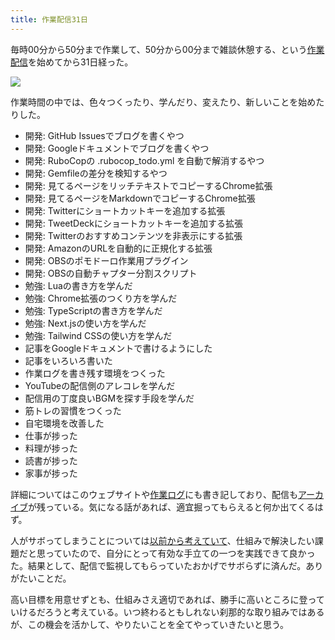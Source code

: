 ```yaml
---
title: 作業配信31日
---
```

毎時00分から50分まで作業して、50分から00分まで雑談休憩する、という[作業配信](https://www.youtube.com/c/r7kamura)を始めてから31日経った。

![](https://lh3.googleusercontent.com/docs/ADP-6oGrjft8CAOzIjreZxjlqCzhQ6EL2Lk7Je0SWgjdhGmOXMcqevUR3850FtYwcSf3qXJDY2tl47Qi8uc_OEqnfpC67mYTmPT9DQHg4vYkdZUCgnahD5zvjscEz9AqgODH24gW9H2cr_TNGqMsTBUqntOs2l20bywp5DTnsaxGZcmHN_cQqZrMVIw-4MD5n7RRZAs6SJqnvfOzChWJtiRHDIQl2I5FpRbL3yu-rVxA_QAQfnuhbHcWKs4lJ27HkTole4rkA8k6uy2Pl2bdu2vOxQnQaEiX-jo8PK_jJDkEF4njV-asds7s1xG_w1jCepZ9y16M2epqoKg86fcCVxyTr_hSAistHpv_TlFq8h4RkLE3E6J2O7UNUAAnuK4WAFZGEc3V1v7x4erQmZvG22Ty5mmJ8iurlDqaGQPqXa2xCkhhIPh9Zsyjxf3IRB9xJFGQIKOv6abAS6nnGMyyWC-6mFvtXzcFtKVp9f72cU2tw-20btFXJmAa4X3YCOGYCunnsBbHqdoa_eoZ9CHrgY3jbAC0e0l6zAVIoxtelCNp7pmMsrm8w_QYOY_QOpUP1SHCmVPQDJ8kagWEvRLPGLqIlHH5ei0jUhFrKThfDnxDZxha0OEn--w-0pYVJcPSDaYbUlJ_SSc3-WzJQXVKEscjfRwTDy1pnJKwn5FXcZDsVQWC0OtiqGsqbgt_UhLfZ0ced6UvEj7_bh-8sQLzrzPSdGJ7P1C3M0btiAKbhWW3CD1SCUCSPWt0DrJTQ1SBqrwWcHmwAoYQ1g95kQVM2ms-XaKm24ydNNm4nCncXUhlogeYENvZRla1CsSLOAsZKaZUmpgyqyThHLkzpoVXGgeo6MhECNz8dN3VizCPYIgq54FIr7FvIhtdkIWx3fuzwirCI9IiFNFPV2wZw-_u96Mzj1MDVVT-fZWotuKS6LQilDQL4QbaLQMSKcBjl8gU3wtCDFLlWumc0Mweppw6eViDF9YgPZPbN_eNCLxvE2lvv2VKeuerJt6YXJxCzYx4ugjby2VESDtfFCIZq5KfRH8Ino7MSM3TnKBSAUflod99ZocenhsZaIgswsXhYrP99Uot9OuP_MRXPVhOGJiKE0CyeTF7X4vQaDaV2vZvh4iQfbem8GlnW1eOPWHlbEFwkecNCaTIWuIhvCcSF9OOw9xR9GNqqF__FHG5D-Pb7vukLMvqXmIzX4us8Btnc-sSY-cOt79RjyeAh9NLe5Aynkz63NL7CATymUOYzs6FyC5QoSHSnt7i)

作業時間の中では、色々つくったり、学んだり、変えたり、新しいことを始めたりした。

*   開発: GitHub Issuesでブログを書くやつ
*   開発: Googleドキュメントでブログを書くやつ
*   開発: RuboCopの .rubocop\_todo.yml を自動で解消するやつ
*   開発: Gemfileの差分を検知するやつ
*   開発: 見てるページをリッチテキストでコピーするChrome拡張
*   開発: 見てるページをMarkdownでコピーするChrome拡張
*   開発: Twitterにショートカットキーを追加する拡張
*   開発: TweetDeckにショートカットキーを追加する拡張
*   開発: Twitterのおすすめコンテンツを非表示にする拡張
*   開発: AmazonのURLを自動的に正規化する拡張
*   開発: OBSのポモドーロ作業用プラグイン
*   開発: OBSの自動チャプター分割スクリプト
*   勉強: Luaの書き方を学んだ
*   勉強: Chrome拡張のつくり方を学んだ
*   勉強: TypeScriptの書き方を学んだ
*   勉強: Next.jsの使い方を学んだ
*   勉強: Tailwind CSSの使い方を学んだ
*   記事をGoogleドキュメントで書けるようにした
*   記事をいろいろ書いた
*   作業ログを書き残す環境をつくった
*   YouTubeの配信側のアレコレを学んだ
*   配信用の丁度良いBGMを探す手段を学んだ
*   筋トレの習慣をつくった
*   自宅環境を改善した
*   仕事が捗った
*   料理が捗った
*   読書が捗った
*   家事が捗った

詳細についてはこのウェブサイトや[作業ログ](https://r7kamura.github.io/diary/)にも書き記しており、配信も[アーカイブ](https://www.youtube.com/c/r7kamura)が残っている。気になる話があれば、適宜掘ってもらえると何か出てくるはず。

人がサボってしまうことについては[以前から考えていて](https://twitter.com/r7kamura/status/1529728163068395521)、仕組みで解決したい課題だと思っていたので、自分にとって有効な手立ての一つを実践できて良かった。結果として、配信で監視してもらっていたおかげでサボらずに済んだ。ありがたいことだ。

高い目標を用意せずとも、仕組みさえ適切であれば、勝手に高いところに登っていけるだろうと考えている。いつ終わるともしれない刹那的な取り組みではあるが、この機会を活かして、やりたいことを全てやっていきたいと思う。
